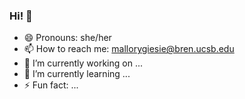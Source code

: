 ### Hi! 👋

- 😄 Pronouns: she/her
- 📫 How to reach me: mallorygiesie@bren.ucsb.edu
- 🔭 I’m currently working on ...
- 🌱 I’m currently learning ...
- ⚡ Fun fact: ...

